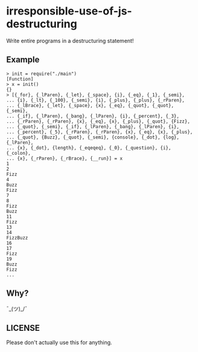 # irresponsible-use-of-js-destructuring
Write entire programs in a destructuring statement!

## Example

```es6
> init = require("./main")
[Function]
> x = init()
{}
> [{_for}, {_lParen}, {_let}, {_space}, {i}, {_eq}, {_1}, {_semi},
... {i}, {_lt}, {_100}, {_semi}, {i}, {_plus}, {_plus}, {_rParen},
... {_lBrace}, {_let}, {_space}, {x}, {_eq}, {_quot}, {_quot}, {_semi},
... {_if}, {_lParen}, {_bang}, {_lParen}, {i}, {_percent}, {_3},
... {_rParen}, {_rParen}, {x}, {_eq}, {x}, {_plus}, {_quot}, {Fizz},
... {_quot}, {_semi}, {_if}, {_lParen}, {_bang}, {_lParen}, {i},
... {_percent}, {_5}, {_rParen}, {_rParen}, {x}, {_eq}, {x}, {_plus},
... {_quot}, {Buzz}, {_quot}, {_semi}, {console}, {_dot}, {log}, {_lParen},
... {x}, {_dot}, {length}, {_eqeqeq}, {_0}, {_question}, {i}, {_colon},
... {x}, {_rParen}, {_rBrace}, {__run}] = x
1
2
Fizz
4
Buzz
Fizz
7
8
Fizz
Buzz
11
Fizz
13
14
FizzBuzz
16
17
Fizz
19
Buzz
Fizz
...
```

## Why?
¯\_(ツ)_/¯

## LICENSE
Please don't actually use this for anything.
